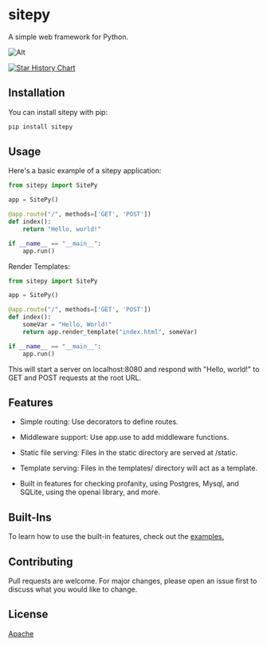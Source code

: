 # sitepy

A simple web framework for Python.

![Alt](https://repobeats.axiom.co/api/embed/951ba2337639530ee37774d8f84233efcc45eb02.svg "Repobeats analytics image")

[![Star History Chart](https://api.star-history.com/svg?repos=WolfTheDeveloper/sitepy&type=Date)](https://star-history.com/#WolfTheDeveloper/sitepy&Date)

## Installation

You can install sitepy with pip:

```sh
pip install sitepy
```

## Usage

Here's a basic example of a sitepy application:

```python
from sitepy import SitePy

app = SitePy()

@app.route("/", methods=['GET', 'POST'])
def index():
    return "Hello, world!"

if __name__ == "__main__":
    app.run()
```

Render Templates:

```python
from sitepy import SitePy

app = SitePy()

@app.route("/", methods=['GET', 'POST'])
def index():
    someVar = "Hello, World!"
    return app.render_template("index.html", someVar)

if __name__ == "__main__":
    app.run()
```

This will start a server on localhost:8080 and respond with "Hello, world!" to GET and POST requests at the root URL.

## Features

- Simple routing: Use decorators to define routes.

- Middleware support: Use app.use to add middleware functions.

- Static file serving: Files in the static directory are served at /static.

- Template serving: Files in the templates/ directory will act as a template.

- Built in features for checking profanity, using Postgres, Mysql, and SQLite, using the openai library, and more.

## Built-Ins

To learn how to use the built-in features, check out the [examples.](examples/)

## Contributing

Pull requests are welcome. For major changes, please open an issue first to discuss what you would like to change.

## License
[Apache](sitepy/LICENSE)
